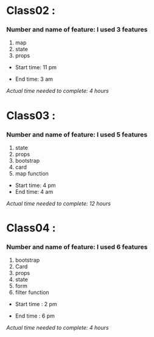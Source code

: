 # Class02 :

### Number and name of feature: I used 3 features

1. map
2. state
3. props

* Start time: 11 pm

* End time: 3 am

*Actual time needed to complete: 4 hours*

# Class03 :

### Number and name of feature: I used 5 features

1. state
2. props
3. bootstrap
4. card
5. map function


* Start time: 4 pm
* End time: 4 am

*Actual time needed to complete: 12 hours*

# Class04 : 

### Number and name of feature: I used 6 features

1. bootstrap
2. Card
3. props
4. state
5. form
6. filter function

* Start time : 2 pm

* End time : 6 pm

*Actual time needed to complete: 4 hours*